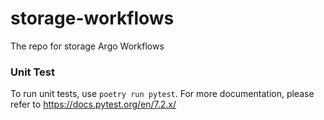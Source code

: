 # storage-workflows
The repo for storage Argo Workflows

### Unit Test
To run unit tests, use ```poetry run pytest```.
For more documentation, please refer to https://docs.pytest.org/en/7.2.x/
